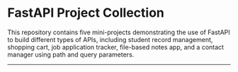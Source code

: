 # FastAPI Project Collection

This repository contains five mini-projects demonstrating the use of FastAPI to build different types of APIs, including student record management, shopping cart, job application tracker, file-based notes app, and a contact manager using path and query parameters.

---